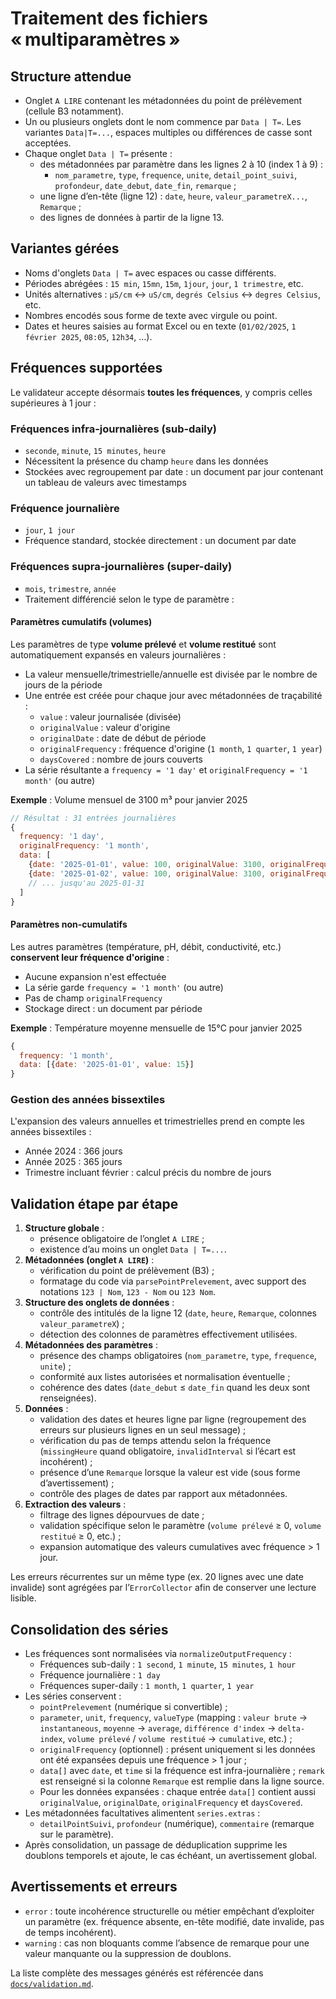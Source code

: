 # Traitement des fichiers « multiparamètres »

## Structure attendue

- Onglet `A LIRE` contenant les métadonnées du point de prélèvement (cellule B3 notamment).
- Un ou plusieurs onglets dont le nom commence par `Data | T=`. Les variantes `Data|T=...`, espaces multiples ou différences de casse sont acceptées.
- Chaque onglet `Data | T=` présente :
  - des métadonnées par paramètre dans les lignes 2 à 10 (index 1 à 9) :
    - `nom_parametre`, `type`, `frequence`, `unite`, `detail_point_suivi`, `profondeur`, `date_debut`, `date_fin`, `remarque` ;
  - une ligne d’en-tête (ligne 12) : `date`, `heure`, `valeur_parametreX...`, `Remarque` ;
  - des lignes de données à partir de la ligne 13.

## Variantes gérées

- Noms d'onglets `Data | T=` avec espaces ou casse différents.
- Périodes abrégées : `15 min`, `15mn`, `15m`, `1jour`, `jour`, `1 trimestre`, etc.
- Unités alternatives : `µS/cm` ↔ `uS/cm`, `degrés Celsius` ↔ `degres Celsius`, etc.
- Nombres encodés sous forme de texte avec virgule ou point.
- Dates et heures saisies au format Excel ou en texte (`01/02/2025`, `1 février 2025`, `08:05`, `12h34`, …).

## Fréquences supportées

Le validateur accepte désormais **toutes les fréquences**, y compris celles supérieures à 1 jour :

### Fréquences infra-journalières (sub-daily)
- `seconde`, `minute`, `15 minutes`, `heure`
- Nécessitent la présence du champ `heure` dans les données
- Stockées avec regroupement par date : un document par jour contenant un tableau de valeurs avec timestamps

### Fréquence journalière
- `jour`, `1 jour`
- Fréquence standard, stockée directement : un document par date

### Fréquences supra-journalières (super-daily)
- `mois`, `trimestre`, `année`
- Traitement différencié selon le type de paramètre :

#### Paramètres cumulatifs (volumes)
Les paramètres de type **volume prélevé** et **volume restitué** sont automatiquement expansés en valeurs journalières :
- La valeur mensuelle/trimestrielle/annuelle est divisée par le nombre de jours de la période
- Une entrée est créée pour chaque jour avec métadonnées de traçabilité :
  - `value` : valeur journalisée (divisée)
  - `originalValue` : valeur d'origine
  - `originalDate` : date de début de période
  - `originalFrequency` : fréquence d'origine (`1 month`, `1 quarter`, `1 year`)
  - `daysCovered` : nombre de jours couverts
- La série résultante a `frequency = '1 day'` et `originalFrequency = '1 month'` (ou autre)

**Exemple** : Volume mensuel de 3100 m³ pour janvier 2025
```javascript
// Résultat : 31 entrées journalières
{
  frequency: '1 day',
  originalFrequency: '1 month',
  data: [
    {date: '2025-01-01', value: 100, originalValue: 3100, originalFrequency: '1 month', daysCovered: 31},
    {date: '2025-01-02', value: 100, originalValue: 3100, originalFrequency: '1 month', daysCovered: 31},
    // ... jusqu'au 2025-01-31
  ]
}
```

#### Paramètres non-cumulatifs
Les autres paramètres (température, pH, débit, conductivité, etc.) **conservent leur fréquence d'origine** :
- Aucune expansion n'est effectuée
- La série garde `frequency = '1 month'` (ou autre)
- Pas de champ `originalFrequency`
- Stockage direct : un document par période

**Exemple** : Température moyenne mensuelle de 15°C pour janvier 2025
```javascript
{
  frequency: '1 month',
  data: [{date: '2025-01-01', value: 15}]
}
```

### Gestion des années bissextiles
L'expansion des valeurs annuelles et trimestrielles prend en compte les années bissextiles :
- Année 2024 : 366 jours
- Année 2025 : 365 jours
- Trimestre incluant février : calcul précis du nombre de jours

## Validation étape par étape

1. **Structure globale** :
   - présence obligatoire de l’onglet `A LIRE` ;
   - existence d’au moins un onglet `Data | T=...`.
2. **Métadonnées (onglet `A LIRE`)** :
   - vérification du point de prélèvement (B3) ;
   - formatage du code via `parsePointPrelevement`, avec support des notations `123 | Nom`, `123 - Nom` ou `123 Nom`.
3. **Structure des onglets de données** :
   - contrôle des intitulés de la ligne 12 (`date`, `heure`, `Remarque`, colonnes `valeur_parametreX`) ;
   - détection des colonnes de paramètres effectivement utilisées.
4. **Métadonnées des paramètres** :
   - présence des champs obligatoires (`nom_parametre`, `type`, `frequence`, `unite`) ;
   - conformité aux listes autorisées et normalisation éventuelle ;
   - cohérence des dates (`date_debut` ≤ `date_fin` quand les deux sont renseignées).
5. **Données** :
   - validation des dates et heures ligne par ligne (regroupement des erreurs sur plusieurs lignes en un seul message) ;
   - vérification du pas de temps attendu selon la fréquence (`missingHeure` quand obligatoire, `invalidInterval` si l’écart est incohérent) ;
   - présence d’une `Remarque` lorsque la valeur est vide (sous forme d’avertissement) ;
   - contrôle des plages de dates par rapport aux métadonnées.
6. **Extraction des valeurs** :
   - filtrage des lignes dépourvues de date ;
   - validation spécifique selon le paramètre (`volume prélevé` ≥ 0, `volume restitué` ≥ 0, etc.) ;
   - expansion automatique des valeurs cumulatives avec fréquence > 1 jour.

Les erreurs récurrentes sur un même type (ex. 20 lignes avec une date invalide) sont agrégées par l’`ErrorCollector` afin de conserver une lecture lisible.

## Consolidation des séries

- Les fréquences sont normalisées via `normalizeOutputFrequency` :
  - Fréquences sub-daily : `1 second`, `1 minute`, `15 minutes`, `1 hour`
  - Fréquence journalière : `1 day`
  - Fréquences super-daily : `1 month`, `1 quarter`, `1 year`
- Les séries conservent :
  - `pointPrelevement` (numérique si convertible) ;
  - `parameter`, `unit`, `frequency`, `valueType` (mapping : `valeur brute` → `instantaneous`, `moyenne` → `average`, `différence d'index` → `delta-index`, `volume prélevé` / `volume restitué` → `cumulative`, etc.) ;
  - `originalFrequency` (optionnel) : présent uniquement si les données ont été expansées depuis une fréquence > 1 jour ;
  - `data[]` avec `date`, et `time` si la fréquence est infra-journalière ; `remark` est renseigné si la colonne `Remarque` est remplie dans la ligne source.
  - Pour les données expansées : chaque entrée `data[]` contient aussi `originalValue`, `originalDate`, `originalFrequency` et `daysCovered`.
- Les métadonnées facultatives alimentent `series.extras` :
  - `detailPointSuivi`, `profondeur` (numérique), `commentaire` (remarque sur le paramètre).
- Après consolidation, un passage de déduplication supprime les doublons temporels et ajoute, le cas échéant, un avertissement global.

## Avertissements et erreurs

- `error` : toute incohérence structurelle ou métier empêchant d’exploiter un paramètre (ex. fréquence absente, en-tête modifié, date invalide, pas de temps incohérent).
- `warning` : cas non bloquants comme l’absence de remarque pour une valeur manquante ou la suppression de doublons.

La liste complète des messages générés est référencée dans [`docs/validation.md`](validation.md).
